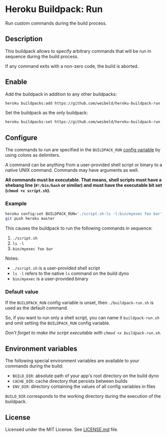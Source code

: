 # Heroku Buildpack: Run

Run custom commands during the build process.

## Description

This buildpack allows to specify arbitrary commands that will be run in sequence during the build process.

If any command exits with a non-zero code, the build is aborted.

## Enable

Add the buildpack in addition to any other buildpacks:

```bash
heroku buildpacks:add https://github.com/weibeld/heroku-buildpack-run
```

Set the buildpack as the only buildpack:

```bash
heroku buildpacks:set https://github.com/weibeld/heroku-buildpack-run
```

## Configure

The commands to run are specified in the `BUILDPACK_RUN` [config variable](https://devcenter.heroku.com/articles/config-vars) by using colons as delimiters.

A command can be anything from a user-provided shell script or binary to a native UNIX command. Commands may have arguments as well.

**All commands must be executable. That means, shell scripts must have a shebang line (`#!/bin/bash` or similar) and must have the executable bit set (`chmod +x script.sh`).**

### Example

```bash
heroku config:set BUILDPACK_RUN='./script.sh:ls -l:bin/myexec foo bar'
git push heroku master
```

This causes the buildpack to run the following commands in sequence:

1. `./script.sh`
2. `ls -l`
3. `bin/myexec foo bar`

Notes:

- `./script.sh` is a user-provided shell script
- `ls -l` refers to the native `ls` command on the build dyno
- `bin/myexec` is a user-provided binary 

### Default value

If the `BUILDPACK_RUN` config variable is unset, then `./buildpack-run.sh` is used as the default command.

So, if you want to run only a shell script, you can name it `buildpack-run.sh` and omit setting the `BUILDPACK_RUN` config variable.

_Don't forget to make the script executable with `chmod +x buildpack-run.sh`._

## Environment variables

The following special environment variables are available to your commands during the build:

- `BUILD_DIR`: absolute path of your app's root directory on the build dyno
- `CACHE_DIR`: cache directory that persists between builds
- `ENV_DIR`: directory containing the values of all config variables in files

`BUILD_DIR` corresponds to the working directory during the execution of the buildpack.

## License

Licensed under the MIT License. See [LICENSE.md](LICENSE.md) file.
